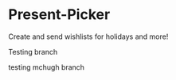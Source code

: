 # Present-Picker
Create and send wishlists for holidays and more!

Testing branch

testing mchugh branch